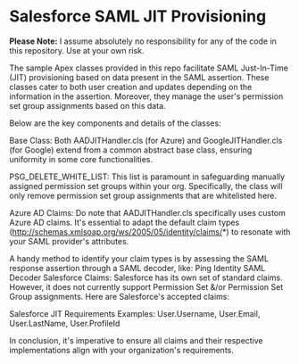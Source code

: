 # Salesforce SAML JIT Provisioning

**Please Note:** I assume absolutely no responsibility for any of the code in this repository. Use at your own risk.

The sample Apex classes provided in this repo facilitate SAML Just-In-Time (JIT) provisioning based on data present in the SAML assertion. These classes cater to both user creation and updates depending on the information in the assertion. Moreover, they manage the user's permission set group assignments based on this data.

Below are the key components and details of the classes:

Base Class: Both AADJITHandler.cls (for Azure) and GoogleJITHandler.cls (for Google) extend from a common abstract base class, ensuring uniformity in some core functionalities.

PSG_DELETE_WHITE_LIST: This list is paramount in safeguarding manually assigned permission set groups within your org. Specifically, the class will only remove permission set group assignments that are whitelisted here.

Azure AD Claims: Do note that AADJITHandler.cls specifically uses custom Azure AD claims. It's essential to adapt the default claim types (http://schemas.xmlsoap.org/ws/2005/05/identity/claims/*) to resonate with your SAML provider's attributes.

A handy method to identify your claim types is by assessing the SAML response assertion through a SAML decoder, like:
Ping Identity SAML Decoder
Salesforce Claims: Salesforce has its own set of standard claims. However, it does not currently support Permission Set &/or Permission Set Group assignments. Here are Salesforce's accepted claims:

Salesforce JIT Requirements
Examples: User.Username, User.Email, User.LastName, User.ProfileId

In conclusion, it's imperative to ensure all claims and their respective implementations align with your organization's requirements.
